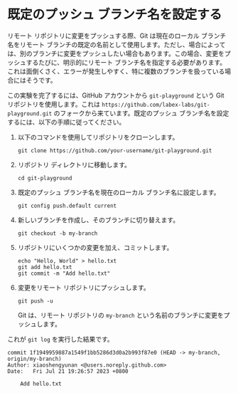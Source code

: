 # 既定のプッシュ ブランチ名を設定する

リモート リポジトリに変更をプッシュする際、Git は現在のローカル ブランチ名をリモート ブランチの既定の名前として使用します。ただし、場合によっては、別のブランチに変更をプッシュしたい場合もあります。この場合、変更をプッシュするたびに、明示的にリモート ブランチ名を指定する必要があります。これは面倒くさく、エラーが発生しやすく、特に複数のブランチを扱っている場合にはそうです。

この実験を完了するには、GitHub アカウントから `git-playground` という Git リポジトリを使用します。これは `https://github.com/labex-labs/git-playground.git` のフォークから来ています。既定のプッシュ ブランチ名を設定するには、以下の手順に従ってください。

1. 以下のコマンドを使用してリポジトリをクローンします。
   ```
   git clone https://github.com/your-username/git-playground.git
   ```
2. リポジトリ ディレクトリに移動します。
   ```
   cd git-playground
   ```
3. 既定のプッシュ ブランチ名を現在のローカル ブランチ名に設定します。
   ```
   git config push.default current
   ```
4. 新しいブランチを作成し、そのブランチに切り替えます。
   ```
   git checkout -b my-branch
   ```
5. リポジトリにいくつかの変更を加え、コミットします。
   ```
   echo "Hello, World" > hello.txt
   git add hello.txt
   git commit -m "Add hello.txt"
   ```
6. 変更をリモート リポジトリにプッシュします。
   ```
   git push -u
   ```
   Git は、リモート リポジトリの `my-branch` という名前のブランチに変更をプッシュします。

これが `git log` を実行した結果です。

```shell
commit 1f1949959887a1549f1bb5286d3d0a2b993f87e0 (HEAD -> my-branch, origin/my-branch)
Author: xiaoshengyunan <@users.noreply.github.com>
Date:   Fri Jul 21 19:26:57 2023 +0800

    Add hello.txt
```

